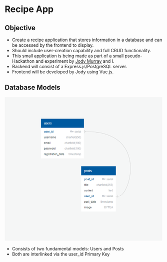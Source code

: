 # Recipe App

## Objective

* Create a recipe application that stores information in a database and can be accessed by the frontend to display.
* Should include user-creation capability and full CRUD functionality.
* This small application is being made as part of a small pseudo-Hackathon and experiment by [Jody Murray](https://github.com/JodyMurray) and I.
* Backend will consist of a Express.js/PostgreSQL server.
* Frontend will be developed by Jody using Vue.js.

## Database Models

![db-diagram](./assets/readme/db%20diagram%20recipe%20app.png)

* Consists of two fundamental models: Users and Posts
* Both are interlinked via the user_id Primary Key
